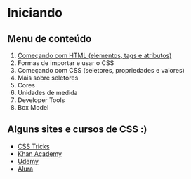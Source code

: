 # Iniciando

## Menu de conteúdo

1. [Começando com HTML (elementos, tags e atributos)](./1-iniciando-com-html.md)
2. Formas de importar e usar o CSS
3. Começando com CSS (seletores, propriedades e valores)
4. Mais sobre seletores
5. Cores
6. Unidades de medida
7. Developer Tools
8. Box Model

## Alguns sites e cursos de CSS :)

- [CSS Tricks](https://css-tricks.com)
- [Khan Academy](https://pt.khanacademy.org/)
- [Udemy](https://www.udemy.com/)
- [Alura](https://www.alura.com.br/)

